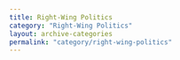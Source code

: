 ```yaml
---
title: Right-Wing Politics
category: "Right-Wing Politics"
layout: archive-categories
permalink: "category/right-wing-politics"
---
```

